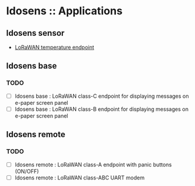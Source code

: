 # Idosens :: Applications

## Idosens sensor
* [LoRaWAN temperature endpoint](./idosens_sensor_lorawan)

## Idosens base

### TODO

* [ ] Idosens base : LoRaWAN class-C endpoint for displaying messages on e-paper screen panel
* [ ] Idosens base : LoRaWAN class-B endpoint for displaying messages on e-paper screen panel

## Idosens remote

### TODO

* [ ] Idosens remote : LoRaWAN class-A endpoint with panic buttons (ON/OFF)
* [ ] Idosens remote : LoRaWAN class-ABC UART modem
